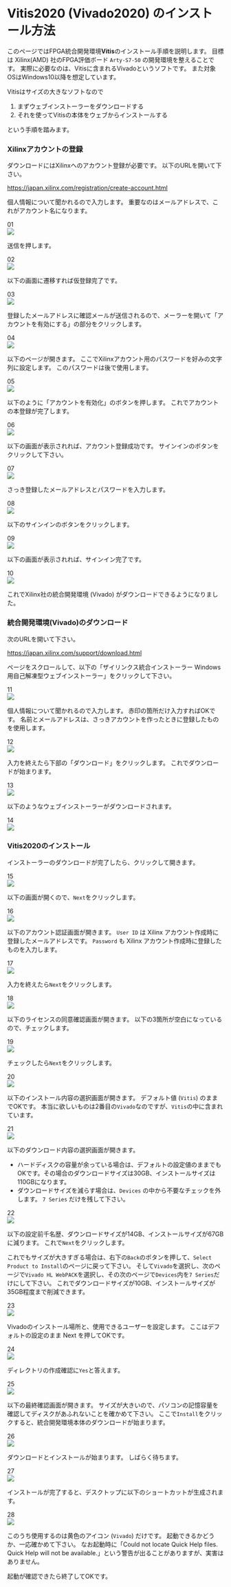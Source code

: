 # Vitis2020 (Vivado2020) のインストール方法

このページではFPGA統合開発環境**Vitis**のインストール手順を説明します。
目標は Xilinx(AMD) 社のFPGA評価ボード `Arty-S7-50` の開発環境を整えることです。
実際に必要なのは、Vitisに含まれるVivadoというソフトです。
また対象OSはWindows10以降を想定しています。

Vitisはサイズの大きなソフトなので

1. まずウェブインストーラーをダウンロードする
2. それを使ってVitisの本体をウェブからインストールする

という手順を踏みます。

### Xilinxアカウントの登録

ダウンロードにはXilinxへのアカウント登録が必要です。
以下のURLを開いて下さい。

<https://japan.xilinx.com/registration/create-account.html>

個人情報について聞かれるので入力します。
重要なのはメールアドレスで、これがアカウント名になります。

01  
![ ](001.png)

送信を押します。

02  
![ ](002.png)

以下の画面に遷移すれば仮登録完了です。

03  
![ ](003.png)

登録したメールアドレスに確認メールが送信されるので、メーラーを開いて「アカウントを有効にする」の部分をクリックします。

04  
![ ](004.png)

以下のページが開きます。
ここでXilinxアカウント用のパスワードを好みの文字列に設定します。
このパスワードは後で使用します。

05  
![ ](005.png)

以下のように「アカウントを有効化」のボタンを押します。
これでアカウントの本登録が完了します。

06  
![ ](006.png)

以下の画面が表示されれば、アカウント登録成功です。
サインインのボタンをクリックして下さい。

07  
![ ](007.png)

さっき登録したメールアドレスとパスワードを入力します。

08  
![ ](008.png)

以下のサインインのボタンをクリックします。

09  
![ ](009.png)

以下の画面が表示されれば、サインイン完了です。

10  
![ ](010.png)

これでXilinx社の統合開発環境 (Vivado) がダウンロードできるようになりました。

### 統合開発環境(Vivado)のダウンロード

次のURLを開いて下さい。

<https://japan.xilinx.com/support/download.html>

ページをスクロールして、以下の「ザイリンクス統合インストーラー Windows用自己解凍型ウェブインストーラー」をクリックして下さい。

11  
![ ](011.png)

個人情報について聞かれるので入力します。
赤印の箇所だけ入力すればOKです。
名前とメールアドレスは、さっきアカウントを作ったときに登録したものを使用します。

12  
![ ](012.png)

入力を終えたら下部の「ダウンロード」をクリックします。
これでダウンロードが始まります。

13  
![ ](013.png)

以下のようなウェブインストーラーがダウンロードされます。

14  
![ ](014.png)

### Vitis2020のインストール

インストーラーのダウンロードが完了したら、クリックして開きます。

15  
![ ](015.png)

以下の画面が開くので、`Next`をクリックします。

16  
![ ](016.png)

以下のアカウント認証画面が開きます。
`User ID` は Xilinx アカウント作成時に登録したメールアドレスです。
`Password` も Xilinx アカウント作成時に登録したものを入力します。

17  
![ ](017.png)

入力を終えたら`Next`をクリックします。

18  
![ ](018.png)

以下のライセンスの同意確認画面が開きます。
以下の3箇所が空白になっているので、チェックします。

19  
![ ](019.png)

チェックしたら`Next`をクリックします。

20  
![ ](020.png)

以下のインストール内容の選択画面が開きます。
デフォルト値 (`Vitis`) のままでOKです。
本当に欲しいものは2番目の`Vivado`なのですが、`Vitis`の中に含まれています。

21  
![ ](021.png)

以下のダウンロード内容の選択画面が開きます。

* ハードディスクの容量が余っている場合は、デフォルトの設定値のままでもOKです。その場合のダウンロードサイズは30GB、インストールサイズは110GBになります。
* ダウンロードサイズを減らす場合は、`Devices` の中から不要なチェックを外します。 `7 Series` だけを残して下さい。

22  
![ ](022.png)

以下の設定前千名歴、ダウンロードサイズが14GB、インストールサイズが67GBに減ります。
これで`Next`をクリックします。

これでもサイズが大きすぎる場合は、右下の`Back`のボタンを押して、`Select Product to Install`のページに戻って下さい。
そして`Vivado`を選択し、次のページで`Vivado HL WebPACK`を選択し、その次のページで`Devices`内を`7 Series`だけにして下さい。
これでダウンロードサイズが10GB、インストールサイズが35GB程度まで削減できます。

23  
![ ](023.png)

Vivadoのインストール場所と、使用できるユーザーを設定します。
ここはデフォルトの設定のまま Next を押してOKです。

24  
![ ](024.png)

ディレクトリの作成確認に`Yes`と答えます。

25  
![ ](025.png)

以下の最終確認画面が開きます。
サイズが大きいので、パソコンの記憶容量を確認してディスクがあふれないことを確かめて下さい。
ここで`Install`をクリックすると、統合開発環境本体のダウンロードが始まります。

26  
![ ](026.png)

ダウンロードとインストールが始まります。
しばらく待ちます。

27  
![ ](027.png)

インストールが完了すると、デスクトップに以下のショートカットが生成されます。

28  
![ ](028.png)

このうち使用するのは黄色のアイコン (`Vivado`) だけです。
起動できるかどうか、一応確かめて下さい。
なお起動時に「Could not locate Quick Help files. Quick Help will not be available.」という警告が出ることがありますが、実害はありません。

起動が確認できたら終了してOKです。
